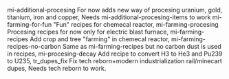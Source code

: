 mi-additional-procesing For now adds new way of procesing uranium, gold, titanium, iron and copper, Needs mi-additional-procesing-items to work
mi-farming-for-fun "Fun" recipes for chemecal reactor,
mi-farming-procesing Procesing recipes for now only for electric blast furnace,
mi-farming-recipes Add crop and tree "farming" in chemecal reactor,
mi-farming-recipes-no-carbon Same as mi-farming-recipes but no carbon dust is used in recipes,
mi-procesing-decay Add recipe to convert H3 to He3 and Pu239 to U235,
tr_dupes_fix Fix tech reborn+modern industrialization rail/minecart dupes, Needs tech reborn to work.
